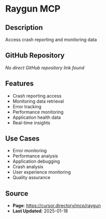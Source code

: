 # Raygun MCP

## Description
Access crash reporting and monitoring data

## GitHub Repository
*No direct GitHub repository link found*

## Features
- Crash reporting access
- Monitoring data retrieval
- Error tracking
- Performance monitoring
- Application health data
- Real-time insights

## Use Cases
- Error monitoring
- Performance analysis
- Application debugging
- Crash analysis
- User experience monitoring
- Quality assurance

## Source
- **Page**: https://cursor.directory/mcp/raygun
- **Last Updated**: 2025-01-18
